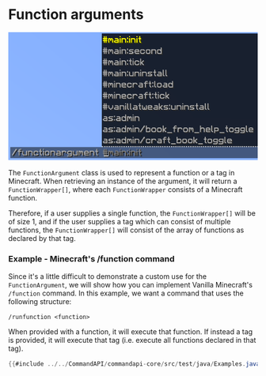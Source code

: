 # Function arguments

![](./images/arguments/functions.png)

The `FunctionArgument` class is used to represent a function or a tag in Minecraft. When retrieving an instance of the argument, it will return a `FunctionWrapper[]`, where each `FunctionWrapper` consists of a Minecraft function.

Therefore, if a user supplies a single function, the `FunctionWrapper[]` will be of size 1, and if the user supplies a tag which can consist of multiple functions, the `FunctionWrapper[]` will consist of the array of functions as declared by that tag.

<div class="example">

### Example - Minecraft's /function command

Since it's a little difficult to demonstrate a custom use for the `FunctionArgument`, we will show how you can implement Vanilla Minecraft's `/function` command. In this example, we want a command that uses the following structure:

```
/runfunction <function>
```

When provided with a function, it will execute that function. If instead a tag is provided, it will execute that tag (i.e. execute all functions declared in that tag).

```java
{{#include ../../CommandAPI/commandapi-core/src/test/java/Examples.java:functionarguments2}}
```

</div>